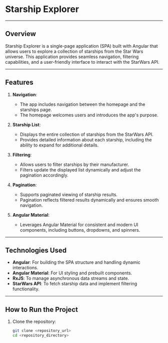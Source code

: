 # Starship Explorer

---

## Overview

Starship Explorer is a single-page application (SPA) built with Angular that allows users to explore a collection of starships from the Star Wars universe. This application provides seamless navigation, filtering capabilities, and a user-friendly interface to interact with the StarWars API.

---

## Features

1. **Navigation**:

   - The app includes navigation between the homepage and the starships page.
   - The homepage welcomes users and introduces the app's purpose.

2. **Starship List**:

   - Displays the entire collection of starships from the StarWars API.
   - Provides detailed information about each starship, including the ability to expand for additional details.

3. **Filtering**:

   - Allows users to filter starships by their manufacturer.
   - Filters update the displayed list dynamically and adjust the pagination accordingly.

4. **Pagination**:

   - Supports paginated viewing of starship results.
   - Pagination reflects filtered results dynamically and ensures smooth navigation.

5. **Angular Material**:
   - Leverages Angular Material for consistent and modern UI components, including buttons, dropdowns, and spinners.

---

## Technologies Used

- **Angular**: For building the SPA structure and handling dynamic interactions.
- **Angular Material**: For UI styling and prebuilt components.
- **RxJS**: To manage asynchronous data streams and state.
- **StarWars API**: To fetch starship data and implement filtering functionality.

---

## How to Run the Project

1. Clone the repository:
   ```bash
   git clone <repository_url>
   cd <repository_directory>
   ```
